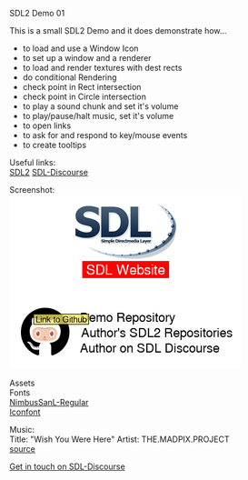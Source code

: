SDL2 Demo 01  

This is a small SDL2 Demo and it does demonstrate how...  

  * to load and use a Window Icon
  * to set up a window and a renderer
  * to load and render textures with dest rects
  * do conditional Rendering
  * check point in Rect intersection
  * check point in Circle intersection
  * to play a sound chunk and set it's volume
  * to play/pause/halt music, set it's volume
  * to open links
  * to ask for and respond to key/mouse events
  * to create tooltips  

Useful links:  
[SDL2](https://www.libsdl.org/) [SDL-Discourse](https://discourse.libsdl.org)

Screenshot:  
![Screenshot](./screenshot.png)

Assets  
Fonts  
[NimbusSanL-Regular](https://fontlibrary.org/en/font/nimbus-sans-l)  
[Iconfont](https://fontawesome.com)

Music:  
Title: "Wish You Were Here"
Artist: THE.MADPIX.PROJECT  
[source](https://licensing.jamendo.com/de/track/1214935/wish-you-were-here)

[Get in touch on SDL-Discourse](https://discourse.libsdl.org/u/Acry/summary)

